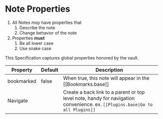 # Note Properties

1. All Notes *may* have properties that
	1. Describe the note
	2. Change behavior of the note
2. Properties **must**
	1. Be all lower case
	2. Use snake case

This Specification captures global properties honored by the vault.

| Property   | Default | Description                                                                                                                    |
| ---------- | ------- | ------------------------------------------------------------------------------------------------------------------------------ |
| bookmarked | false   | When true, this note will appear in the [[Bookmarks.base]]                                                                     |
| Navigate   |         | Create a back link to a parent or top level note, handy for navigation convenience.  ex. `[[Plugins.base\|Go to all Plugins]]` |
